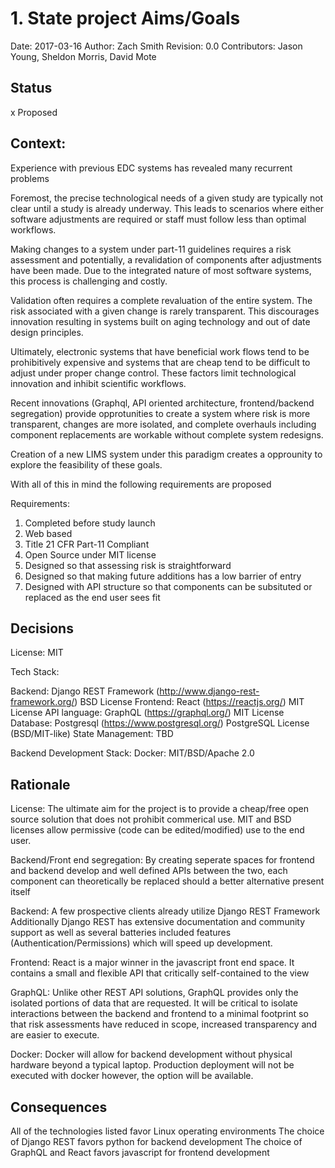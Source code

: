 # 1. State project Aims/Goals

Date: 2017-03-16
Author: Zach Smith
Revision: 0.0
Contributors: Jason Young, Sheldon Morris, David Mote

## Status

x Proposed

## Context:
Experience with previous EDC systems has revealed many recurrent problems

Foremost, the precise technological needs of a given study are typically not
clear until a study is already underway. This leads to scenarios where either
software adjustments are required or staff must follow less than optimal
workflows.

Making changes to a system under part-11 guidelines requires a risk assessment
and potentially, a revalidation of components after adjustments have been made.
Due to the integrated nature of most software systems, this process is
challenging and costly.

Validation often requires a complete revaluation of the entire system. The risk
associated with a given change is rarely transparent. This discourages
innovation resulting in systems built on aging technology and out of
date design principles.

Ultimately, electronic systems that have beneficial work flows tend to be
prohibitively expensive and systems that are cheap tend to be difficult to
adjust under proper change control. These factors limit technological innovation
and inhibit scientific workflows.

Recent innovations (Graphql, API oriented architecture, frontend/backend
segregation) provide opprotunities to create a system where risk is more
transparent, changes are more isolated, and complete overhauls including
component replacements are workable without complete system redesigns.

Creation of a new LIMS system under this paradigm creates a opprounity to
explore the feasibility of these goals.

With all of this in mind the following requirements are proposed

Requirements:
1) Completed before study launch
2) Web based
3) Title 21 CFR Part-11 Compliant
4) Open Source under MIT license
5) Designed so that assessing risk is straightforward
6) Designed so that making future additions has a low barrier of entry
7) Designed with API structure so that components can be subsituted or replaced
   as the end user sees fit

## Decisions

License: MIT

Tech Stack:

Backend: Django REST Framework (http://www.django-rest-framework.org/) BSD License
Frontend: React (https://reactjs.org/) MIT License
API language: GraphQL (https://graphql.org/) MIT License
Database: Postgresql (https://www.postgresql.org/) PostgreSQL License (BSD/MIT-like)
State Management: TBD

Backend Development Stack:
Docker: MIT/BSD/Apache 2.0

## Rationale

License: The ultimate aim for the project is to provide a cheap/free open source
solution that does not prohibit commerical use. MIT and BSD licenses allow
permissive (code can be edited/modified) use to the end user.

Backend/Front end segregation: By creating seperate spaces for frontend and
backend develop and well defined APIs between the two, each component can
theoretically be replaced should a better alternative present itself

Backend: A few prospective clients already utilize Django REST Framework
Additionally Django REST has extensive documentation and community support as
well as several batteries included features (Authentication/Permissions) which
will speed up development.

Frontend: React is a major winner in the javascript front end space.
It contains a small and flexible API that critically self-contained to the view

GraphQL: Unlike other REST API solutions, GraphQL provides only the isolated
portions of data that are requested. It will be critical to isolate
interactions between the backend and frontend to a minimal footprint so that
risk assessments have reduced in scope, increased transparency and are easier to
execute.

Docker: Docker will allow for backend development without physical hardware
beyond a typical laptop. Production deployment will not be executed with docker
however, the option will be available.

## Consequences

All of the technologies listed favor Linux operating environments
The choice of Django REST favors python for backend development
The choice of GraphQL and React favors javascript for frontend development



